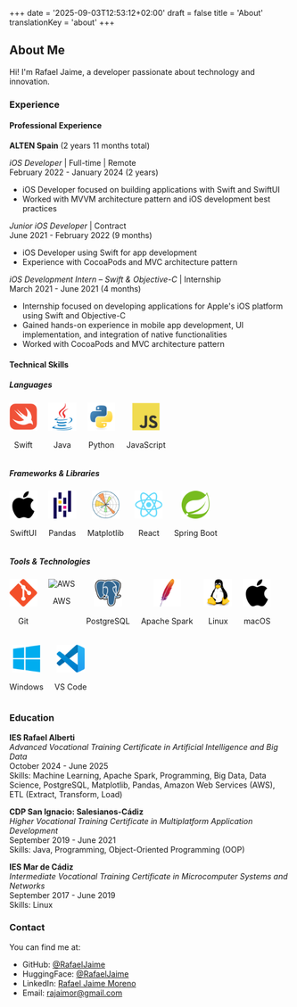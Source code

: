 +++
date = '2025-09-03T12:53:12+02:00'
draft = false
title = 'About'
translationKey = 'about'
+++

## About Me

Hi! I'm Rafael Jaime, a developer passionate about technology and innovation.

### Experience

#### Professional Experience

**ALTEN Spain** (2 years 11 months total)

*iOS Developer* | Full-time | Remote  
February 2022 - January 2024 (2 years)
- iOS Developer focused on building applications with Swift and SwiftUI
- Worked with MVVM architecture pattern and iOS development best practices

*Junior iOS Developer* | Contract  
June 2021 - February 2022 (9 months)
- iOS Developer using Swift for app development
- Experience with CocoaPods and MVC architecture pattern

*iOS Development Intern – Swift & Objective-C* | Internship  
March 2021 - June 2021 (4 months)
- Internship focused on developing applications for Apple's iOS platform using Swift and Objective-C
- Gained hands-on experience in mobile app development, UI implementation, and integration of native functionalities
- Worked with CocoaPods and MVC architecture pattern

#### Technical Skills

##### Languages
<div style="display: flex; flex-wrap: wrap; gap: 20px; margin: 20px 0;">
  <div style="text-align: center;">
    <img src="https://raw.githubusercontent.com/devicons/devicon/master/icons/swift/swift-original.svg" alt="Swift" width="50" height="50">
    <p>Swift</p>
  </div>
  <div style="text-align: center;">
    <img src="https://raw.githubusercontent.com/devicons/devicon/master/icons/java/java-original.svg" alt="Java" width="50" height="50">
    <p>Java</p>
  </div>
  <div style="text-align: center;">
    <img src="https://raw.githubusercontent.com/devicons/devicon/master/icons/python/python-original.svg" alt="Python" width="50" height="50">
    <p>Python</p>
  </div>
  <div style="text-align: center;">
    <img src="https://raw.githubusercontent.com/devicons/devicon/master/icons/javascript/javascript-original.svg" alt="JavaScript" width="50" height="50">
    <p>JavaScript</p>
  </div>
</div>

##### Frameworks & Libraries
<div style="display: flex; flex-wrap: wrap; gap: 20px; margin: 20px 0;">
  <div style="text-align: center;">
    <img src="https://raw.githubusercontent.com/devicons/devicon/master/icons/apple/apple-original.svg" alt="SwiftUI" width="50" height="50">
    <p>SwiftUI</p>
  </div>
  <div style="text-align: center;">
    <img src="https://raw.githubusercontent.com/devicons/devicon/master/icons/pandas/pandas-original.svg" alt="Pandas" width="50" height="50">
    <p>Pandas</p>
  </div>
  <div style="text-align: center;">
    <img src="https://raw.githubusercontent.com/devicons/devicon/master/icons/matplotlib/matplotlib-original.svg" alt="Matplotlib" width="50" height="50">
    <p>Matplotlib</p>
  </div>
  <div style="text-align: center;">
    <img src="https://raw.githubusercontent.com/devicons/devicon/master/icons/react/react-original.svg" alt="React" width="50" height="50">
    <p>React</p>
  </div>
  <div style="text-align: center;">
    <img src="https://raw.githubusercontent.com/devicons/devicon/master/icons/spring/spring-original.svg" alt="Spring Boot" width="50" height="50">
    <p>Spring Boot</p>
  </div>
</div>

##### Tools & Technologies
<div style="display: flex; flex-wrap: wrap; gap: 20px; margin: 20px 0;">
  <div style="text-align: center;">
    <img src="https://raw.githubusercontent.com/devicons/devicon/master/icons/git/git-original.svg" alt="Git" width="50" height="50">
    <p>Git</p>
  </div>
  <div style="text-align: center;">
    <img src="https://upload.wikimedia.org/wikipedia/commons/9/93/Amazon_Web_Services_Logo.svg" alt="AWS" width="50" height="50">
    <p>AWS</p>
  </div>
  <div style="text-align: center;">
    <img src="https://raw.githubusercontent.com/devicons/devicon/master/icons/postgresql/postgresql-original.svg" alt="PostgreSQL" width="50" height="50">
    <p>PostgreSQL</p>
  </div>
  <div style="text-align: center;">
    <img src="https://raw.githubusercontent.com/devicons/devicon/master/icons/apache/apache-original.svg" alt="Apache Spark" width="50" height="50">
    <p>Apache Spark</p>
  </div>
  <div style="text-align: center;">
    <img src="https://raw.githubusercontent.com/devicons/devicon/master/icons/linux/linux-original.svg" alt="Linux" width="50" height="50">
    <p>Linux</p>
  </div>
  <div style="text-align: center;">
    <img src="https://raw.githubusercontent.com/devicons/devicon/master/icons/apple/apple-original.svg" alt="macOS" width="50" height="50">
    <p>macOS</p>
  </div>
  <div style="text-align: center;">
    <img src="https://raw.githubusercontent.com/devicons/devicon/master/icons/windows8/windows8-original.svg" alt="Windows" width="50" height="50">
    <p>Windows</p>
  </div>
  <div style="text-align: center;">
    <img src="https://raw.githubusercontent.com/devicons/devicon/master/icons/vscode/vscode-original.svg" alt="VS Code" width="50" height="50">
    <p>VS Code</p>
  </div>
</div>

### Education

**IES Rafael Alberti**  
*Advanced Vocational Training Certificate in Artificial Intelligence and Big Data*  
October 2024 - June 2025  
Skills: Machine Learning, Apache Spark, Programming, Big Data, Data Science, PostgreSQL, Matplotlib, Pandas, Amazon Web Services (AWS), ETL (Extract, Transform, Load)

**CDP San Ignacio: Salesianos-Cádiz**  
*Higher Vocational Training Certificate in Multiplatform Application Development*  
September 2019 - June 2021  
Skills: Java, Programming, Object-Oriented Programming (OOP)

**IES Mar de Cádiz**  
*Intermediate Vocational Training Certificate in Microcomputer Systems and Networks*  
September 2017 - June 2019  
Skills: Linux

### Contact

You can find me at:
- GitHub: [@RafaelJaime](https://github.com/RafaelJaime)
- HuggingFace: [@RafaelJaime](https://huggingface.co/RafaelJaime)
- LinkedIn: [Rafael Jaime Moreno](https://www.linkedin.com/in/rafael-jaime-moreno-665112227/)
- Email: [rajaimor@gmail.com](mailto:rajaimor@gmail.com)
